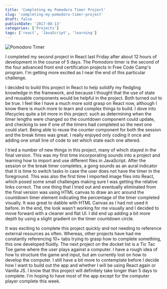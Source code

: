 ```yaml
---
title: 'Completing my Pomodoro Timer Project'
slug: 'completing-my-pomodoro-timer-project'
draft: false
publishDate: '2017-08-13'
categories: ['Projects']
tags: ['react', 'JavaScript', 'learning']
---
```

![Pomodoro Timer](images/2017-08-pomodoro-timer-v1.jpg)

I completed my second project in React last Friday after about 12 hours of development in the course of 5 days. The Pomodoro timer is the second of the four advanced front end certification projects in Free Code Camp's program. I'm getting more excited as I near the end of this particular challenge.

I decided to build this project in React to help solidify my fledgling knowledge in the framework, and because I thought that the use of state and reusable components would be helpful in the project. Both turned out to be true. I feel like I have a much more sold grasp on React now, although I know there is much more to learn and complex things to build. I dove into lifecycles quite a bit more in this project: such as determining when the timer lengths were changed so the countdown component could update, and checking to see if one of the timers had completed so the next one could start. Being able to reuse the counter component for both the session and the break times was great. I really enjoyed only coding it once and adding one small line of code to set which state each one altered.

I tried a number of new things in this project, many of which stayed in the final version. This was my first time incorporating sounds into a project and learning how to import and use different files in JavaScript. After the session or the break timer completes, a gong sounds as an aural indicator that it is time to switch tasks in case the user does not have the timer in the foreground. This was also the first time I imported image files into React, which posed some small challenges making sure I was getting the relative links correct. The one thing that I tried out and eventually eliminated from the final version was using HTML canvas to draw an arc around the countdown timer element indicating the percentage of the timer completed visually. It was great to dabble with HTML Canvas as I had not used it before. In the end, the look wasn't working for me visually and I decided to move forward with a cleaner and flat UI. I did end up adding a bit more depth by using a slight gradient on the timer countdown circle.

It was exciting to complete this project quickly and not needing to reference external resources as often. Whereas, other projects have had me constantly referencing 10+ tabs trying to grasp how to complete something, this one developed fluidly. The next project on the docket list is a Tic Tac Toe game where the user plays against a computer. I have a rough idea of how to structure the game and input, but am currently lost on how to develop the computer. I still have a bit more to contemplate before I decide how I want to build out the app and whether I will be using React again or Vanilla JS. I know that this project will definitely take longer than 5 days to complete. I'm hoping to have most of the app except for the computer player complete this week.
